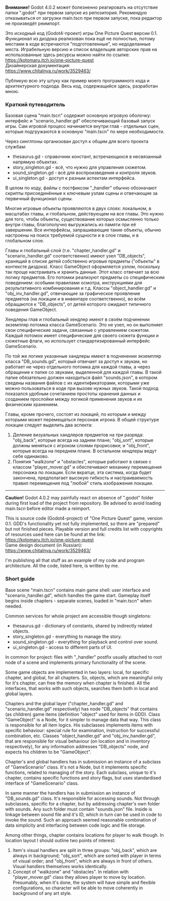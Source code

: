 **Внимание!** Godot 4.0.2 может болезненно реагировать на отсутствие папки ".godot" при первом запуске из репозитория. Рекомендую отказываться от загрузки main.tscn при первом запуске, пока редактор не произведёт реимпорт.

Это исходный код (Godot4-проект) игры One Picture Quest версии 0.1. Функционал из диздока реализован пока ещё не полностью, потому местами в коде встречаются "подготовленные", но недоделанные места. Играбельную версию и список владельцев авторских прав на использованные здесь ресурсы можно найти по ссылке:<br>
https://kotomaru.itch.io/one-picture-quest<br>
Дизайнерская документация:<br>
https://www.chitalnya.ru/work/3529463/

Публикую всю эту штуку как пример моего программного кода и архитектурного подхода. Весь код, содержащийся здесь, разработан мною.

<h3>Краткий путеводитель</h3>
Базовая сцена "main.tscn" содержит основную игровую оболочку: интерфейс и "scenario_handler.gd" обеспечивающий базовый запуск игры. Сам игровой процесс начинается внутри глав - отдельных сцен, которые подгружаются в основную "main.tscn" по мере необходимости.

Через синглтоны организован доступ к общим для всего проекта службам:

* thesaurus.gd - справочник констант, встречающихся в несвязанный напрямую объектах.
* story_singleton.gd - всё, что нужно для управления сюжетом.
* sound_singleton.gd - всё для воспроизведения и контроля звуков.
* ui_singleton.gd - доступ к разным аспектам интерфейса.

В целом по коду, файлы с постфиксом "_handler" обычно обозначают скрипты присоединённые к ключевым узлам сцены и отвечающие за первичный функционал сцены.

Многие игровые объекты проявляются в двух слоях: локальном, в масштабах главы, и глобальном, действующем на все главы. Это нужно для того, чтобы объекты, существование которых осмысленно только внутри главы, благополучно выгружались из памяти при её завершении. Все интерфейсы, запрашивающие такие объекты, обычно настроены на поиск требуемой сущности и в слое главы, и в глобальном слое.

Главы и глобальный слой (т.е. "chapter_handler.gd" и "scenario_handler.gd" соответственно) имеют узел "DB_objects", хранящий в списке детей собственно игровые предметы ("объекты" в контексте диздока). Класс GameObject оформляется узлом, поскольку так проще настраивать и хранить данные. Этот класс отвечает за всю логику предметов. Его потомки реализуют предметы со специфическим поведением: особыми правилами осмотра, инструкциями для результативного комбинирования и т.д. Классы "object_handler.gd" и "obj_inv_handler.gd", отвечающие за графическое проявление предметов (на локации и в инвентаре соответственно), во всём обращаются к "DB_objects", от детей которого ожидают типичного поведения GameObject.

Хендлеры глав и глобальный хендлер имеют в своём подчинении экземпляр потомка класса GameScenario. Это не узел, но он выполняет свои специфические задачи, связанные с управлением сюжетом. Каждый потомок имеет специфические для своего сюжета функции и сюжетные флаги, но использует стандартизированный интерфейс GameScenario.

По той же логике указанные хандлеры имеют в подчинении экземпляр класса "DB_sounds.gd", который отвечает за доступ к звукам, но работает не через отдельного потомка для каждой главы, а через обращение к папке со звуками, выделенной для каждой главы. В такой папке обязательно должен находиться файл "sounds.json", в котором сведены названия файлов с их идентификаторами, которыми уже можно пользоваться в коде при вызове нужных звуков. Такой подход показался удобным сочетанием простоты хранения данных и созданием прослойки между логикой применения звуков и их физическим хранением.

Главы, кроме прочего, состоят из локаций, по которым и между которыми может перемещаться персонаж игрока. В общей структуре локации следует выделить два аспекта:

1. Деление визуальных хандлеров предметов на три разряда: "obj_back", которые всегда на заднем плане; "obj_sort", которые должны меняться с игроком слоями прорисовки; и "obj_front", которые всегда на переднем плане. В остальном хендлеры ведут себя одинаково.
2. Понятия "walkzone" и "obstacles", которые работают в связке с классом "player_mover.gd" и обеспечивают механику перемещения персонажа по локации. Если вкратце, эта система, когда будет закончена, предполагает высокую гибкость и настраиваемость правил перемещения под "любой" стиль изображения локации.

---

**Caution!** Godot 4.0.2 may painfully react on absence of ".godot" folder during first load of the project from repository. Be advised to avoid loading main.tscn before editor made a reimport.

This is source code (Godot4-project) of "One Picture Quest" game, version 0.1. GDD's functionality yet not fully implemented, so there are "prepared" but not finished pieces. Playable version and full credits list with copyrights of resources used here can be found at the link:<br>
https://kotomaru.itch.io/one-picture-quest<br>
Game design document (in Russian):<br>
https://www.chitalnya.ru/work/3529463/

I'm publishing all that stuff as an example of my code and program architecture. All the code, listed here, is written by me.

<h3>Short guide</h3>
Base scene "main.tscn" contains main game shell: user interface and "scenario_handler.gd", which handles the game start. Gameplay itself begins inside chapters - separate scenes, loaded in "main.tscn" when needed.

Common services for whole project are accessible though singletons:

* thesaurus.gd - dictionary of constants, shared by indirectly related objects.
* story_singleton.gd - everything to manage the story.
* sound_singleton.gd - everything for playback and control over sound.
* ui_singleton.gd - access to different parts of UI.

In common for project: files with "_handler" postfix usually attached to root node of a scene and implements primary functionality of the scene.

Some game objects are implemented in two layers: local, for specific chapter, and global, for all chapters. So, objects, which are meaningful only for it's chapter, can free the memory when chapter is finished. All the interfaces, that works with such objects, searches them both in local and global layers.

Chapters and the global layer ("chapter_handler.gd" and "scenario_handler.gd" respectively) has node "DB_objects" that contains (as children) game items (definition "object" used for items in GDD). Class "GameObject" is a Node, for it simpler to manage data that way. This class is responsible for all item logics. His subclasses implements items with specific behaviour: special rule for examination, instruction for successful combination, etc. Classes "object_handler.gd" and "obj_inv_handler.gd", that are responsible for visual behaviour (on location and in inventory respectively), for any information addresses "DB_objects" node, and expects his children to be "GameObject".

Chapter's and global handlers has in submission an instance of a subclass of "GameScenario" class. It's not a Node, but it implements specific functions, related to managing of the story. Each subclass, unique to it's chapter, contains specific functions and story flags, but uses standardised interface of "GameScenario" class.

In same manner the handlers has in submission an instance of "DB_sounds.gd" class. It's responsible for accessing sounds. Not through subclasses, specific for a chapter, but by addressing chapter's own folder with sounds. Any such folder must contain "sounds.json" file. Inside is linkage between sound file and it's ID, which in turn can be used in code to invoke the sound. Such an approach seemed reasonable combination of data simplicity and interfacing between code logic and file storage.

Among other things, chapter contains locations for player to walk though. In location layout I should outline two points of interest:

1. Item's visual handlers are split in three groups: "obj_back", which are always in background; "obj_sort", which are sorted with player in terms of visual order; and "obj_front", which are always in front of others. Visual handlers themselves works identically.
2. Concept of "walkzone" and "obstacles". In relation with "player_mover.gd" class they allows player to move by location. Presumably, when it's done, the system will have simple and flexible configurations, so character will be able to move coherently in background of any art style.